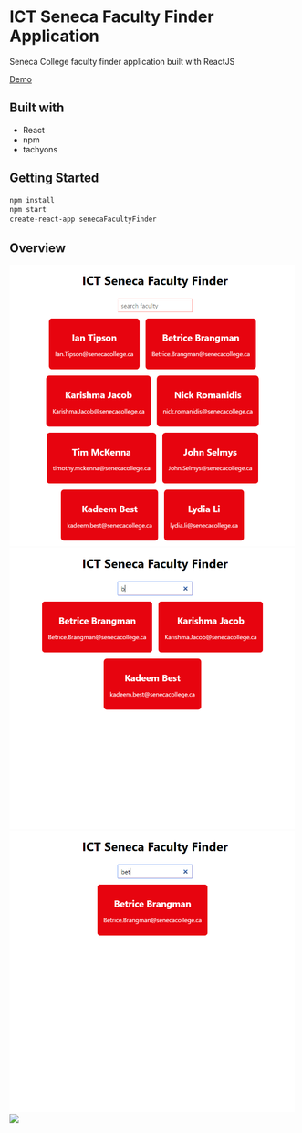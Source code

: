 # ICT Seneca Faculty Finder Application

Seneca College faculty finder application built with ReactJS

[Demo](https://realstevelee.github.io/ICT-Seneca-Faculty-Finder/)

## Built with
- React
- npm
- tachyons

## Getting Started 

```bash
npm install
npm start
create-react-app senecaFacultyFinder
```

## Overview
<img src="/imgs/index.png" width="500">
<br>
<img src="/imgs/search.png" width="500">
<br>
<img src="/imgs/result.png" width="500">
<br>
<img src="/imgs/scroll.gif" width="500">

